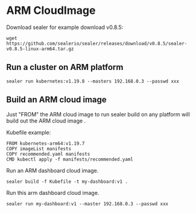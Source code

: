 # ARM CloudImage

Download sealer for example download v0.8.5:

```shell script
wget https://github.com/sealerio/sealer/releases/download/v0.8.5/sealer-v0.8.5-linux-arm64.tar.gz
```

## Run a cluster on ARM platform

```shell script
sealer run kubernetes:v1.19.8 --masters 192.168.0.3 --passwd xxx
```

## Build an ARM cloud image

Just "FROM" the ARM cloud image to run sealer build on any platform will build out the ARM cloud image .

Kubefile example:

```shell
FROM kubernetes-arm64:v1.19.7
COPY imageList manifests
COPY recommended.yaml manifests
CMD kubectl apply -f manifests/recommended.yaml
```

Run an ARM dashboard cloud image.

```shell
sealer build -f Kubefile -t my-dashboard:v1 .
```

Run this arm dashboard cloud image.

```shell
sealer run my-dashboard:v1 --master 192.168.0.3 --passwd xxx
```